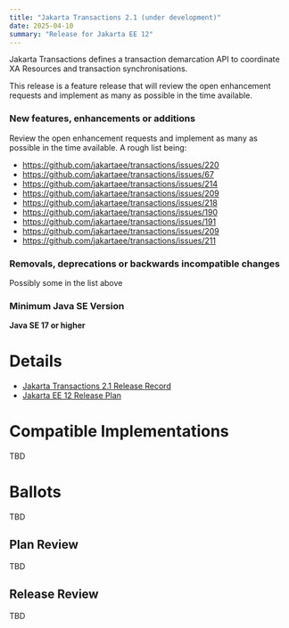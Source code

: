 ```yaml
---
title: "Jakarta Transactions 2.1 (under development)"
date: 2025-04-10
summary: "Release for Jakarta EE 12"
---
```

Jakarta Transactions defines a transaction demarcation API to coordinate XA Resources and transaction synchronisations.

This release is a feature release that will review the open enhancement requests and implement as many as possible in the time available.

### New features, enhancements or additions
Review the open enhancement requests and implement as many as possible in the time available. A rough list being:
* https://github.com/jakartaee/transactions/issues/220
* https://github.com/jakartaee/transactions/issues/67
* https://github.com/jakartaee/transactions/issues/214
* https://github.com/jakartaee/transactions/issues/209
* https://github.com/jakartaee/transactions/issues/218
* https://github.com/jakartaee/transactions/issues/190
* https://github.com/jakartaee/transactions/issues/191
* https://github.com/jakartaee/transactions/issues/209
* https://github.com/jakartaee/transactions/issues/211


### Removals, deprecations or backwards incompatible changes
Possibly some in the list above

### Minimum Java SE Version
**Java SE 17 or higher**

# Details

* [Jakarta Transactions 2.1 Release Record](https://projects.eclipse.org/projects/ee4j.jta/releases/2.1.0)
* [Jakarta EE 12 Release Plan](hhttps://jakartaee.github.io/platform/jakartaee12/JakartaEE12ReleasePlan)
<!--
The following can be uncommented and version information updated as they become available.


* [Jakarta Transactions 2.0 Specification Document](./jakarta-transactions-spec-2.0.pdf) (PDF)
* [Jakarta Transactions 2.0 Specification Document](./jakarta-transactions-spec-2.0.html) (HTML)
* [Jakarta Transactions 2.0 Javadoc](./apidocs)
* [Jakarta Transactions 2.0 TCK](https://download.eclipse.org/jakartaee/transactions/2.0/jakarta-transactions-tck-2.0.0.zip)  ([sig](https://download.eclipse.org/jakartaee/transactions/2.0/jakarta-transactions-tck-2.0.0.zip.sig),  [sha](https://download.eclipse.org/jakartaee/transactions/2.0/jakarta-transactions-tck-2.0.0.zip.sha256),  [pub](https://jakarta.ee/specifications/jakartaee-spec-committee.pub))
   * Adds JDK 11 support [Jakarta Transactions 2.0.1 TCK](https://download.eclipse.org/jakartaee/transactions/2.0/jakarta-transactions-tck-2.0.1.zip)  ([sig](https://download.eclipse.org/jakartaee/transactions/2.0/jakarta-transactions-tck-2.0.1.zip.sig),  [sha](https://download.eclipse.org/jakartaee/transactions/2.0/jakarta-transactions-tck-2.0.1.zip.sha256),  [pub](https://jakarta.ee/specifications/jakartaee-spec-committee.pub))
* Maven coordinates
  * [jakarta.transaction:jakarta.transaction-api:jar:2.0.0](https://repo1.maven.org/maven2/jakarta/transaction/jakarta.transaction-api/2.0.0/jakarta.transaction-api-2.0.0.jar)
-->

# Compatible Implementations

TBD

# Ballots

TBD

## Plan Review

TBD

## Release Review

TBD
